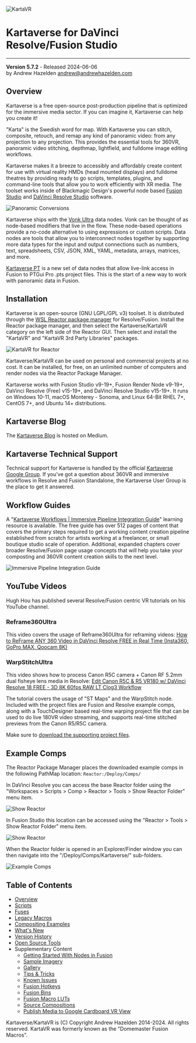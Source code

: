 ![KartaVR](images/kartavr_logo_256x120px.png)

# Kartaverse for DaVinci Resolve/Fusion Studio

-------------------------
**Version 5.7.2** - Released 2024-06-06  
by Andrew Hazelden [andrew@andrewhazelden.com](mailto:andrew@andrewhazelden.com)

## <a name="overview"></a>Overview

Kartaverse is a free open-source post-production pipeline that is  optimized for the immersive media sector. If you can imagine it, Kartaverse can help you create it!

"Karta" is the Swedish word for map. With Kartaverse you can stitch, composite, retouch, and remap any kind of panoramic video: from any projection to any projection. This provides the essential tools for 360VR, panoramic video stitching, depthmap, lightfield, and fulldome image editing workflows.

Kartaverse makes it a breeze to accessibly and affordably create content for use with virtual reality HMDs (head mounted displays) and fulldome theatres by providing ready to go scripts, templates, plugins, and command-line tools that allow you to work efficiently with XR media. The toolset works inside of Blackmagic Design's powerful node based [Fusion Studio](https://www.blackmagicdesign.com/products/fusion) and [DaVinci Resolve Studio](https://www.blackmagicdesign.com/products/davinciresolve/) software.

![Panoramic Conversions](images/conversions.png)

Kartaverse ships with the [Vonk Ultra](https://docs.google.com/document/d/1U9WfdHlE1AZHdU6_ZQCB1I2nSa5I7TyHG2vKMi2I7v8/edit?usp=sharing) data nodes. Vonk can be thought of as node-based modifiers that live in the flow. These node-based operations provide a no-code alternative to using expressions or custom scripts. Data nodes are tools that allow you to interconnect nodes together by supporting more data types for the input and output connections such as numbers, text, spreadsheets, CSV, JSON, XML, YAML, metadata, arrays, matrices, and more.

[Kartaverse PT](https://github.com/Kartaverse/PT-Data-Nodes-Docs) is a new set of data nodes that allow live-link access in Fusion to PTGui Pro .pts project files. This is the start of a new way to work with panoramic data in Fusion.

## <a name="install"></a>Installation

Kartaverse is an open-source (GNU LGPL/GPL v3) toolset. It is distributed through the [WSL Reactor package manager](https://www.steakunderwater.com/wesuckless/viewtopic.php?f=32&t=3067) for Resolve/Fusion. Install the Reactor package manager, and then select the Kartaverse/KartaVR category on the left side of the Reactor GUI. Then select and install the "KartaVR" and "KartaVR 3rd Party Libraries" packages.

![KartaVR for Reactor](images/kartavr-Install.png)

Kartaverse/KartaVR can be used on personal and commercial projects at no cost. It can be installed, for free, on an unlimited number of computers and render nodes via the Reactor Package Manager.

Kartaverse works with Fusion Studio v9-19+, Fusion Render Node v9-19+, DaVinci Resolve (Free) v15-19+, and DaVinci Resolve Studio v15-19+. It runs on Windows 10-11, macOS Monterey - Sonoma, and Linux 64-Bit RHEL 7+, CentOS 7+, and Ubuntu 14+ distributions.

## Kartaverse Blog

The [Kartaverse Blog](https://medium.com/@andrewhazelden) is hosted on Medium.

## Kartaverse Technical Support

Technical support for Kartaverse is handled by the official [Kartaverse Google Group](https://groups.google.com/g/kartaverse/). If you've got a question about 360VR and immersive workflows in Resolve and Fusion Standalone, the Kartaverse User Group is the place to get it answered.

## Workflow Guides

A "[Kartaverse Workflows | Immersive Pipeline Integration Guide](https://docs.google.com/document/d/1tewIaHZh8mWI8x5BzlpZBkF8eXhK2b_XhTWiU_93HBA)" learning resource is available. The free guide has over 512 pages of content that covers the primary steps required to get a working content creation pipeline established from scratch for artists working at a freelancer, or small boutique studio scale of operation. Additional, expanded chapters cover broader Resolve/Fusion page usage concepts that will help you take your composting and 360VR content creation skills to the next level.

![Immersive Pipeline Integration Guide](images/kartaverse-pipeline-guide.png)

## YouTube Videos

Hugh Hou has published several Resolve/Fusion centric VR tutorials on his YouTube channel.

### Reframe360Ultra

This video covers the usage of Reframe360Ultra for reframing videos:
[How to ReFrame ANY 360 Video in DaVinci Resolve FREE in Real Time (Insta360, GoPro MAX, Qoocam 8K)](https://www.youtube.com/watch?v=CWw2DaXC7OU)

### WarpStitchUltra

This video shows how to process Canon R5C camera + Canon RF 5.2mm dual fisheye lens media in Resolve:
[Edit Canon R5C & R5 VR180 w/ DaVinci Resolve 18 FREE - 3D 8K 60fps RAW LT Clog3 Workflow](https://www.youtube.com/watch?v=2GW7nb47rB4)

The tutorial covers the usage of "ST Maps" and the WarpStitch node. Included with the project files are Fusion and Resolve example comps, along with a TouchDesigner based real-time warping project file that can be used to do live 180VR video streaming, and supports real-time stitched previews from the Canon R5/R5C camera.

Make sure to [download the supporting project files](https://drive.google.com/file/d/1H-owMeadqekZ42BgmqeaPHr9Ry2cHFP8/view).

## Example Comps

The Reactor Package Manager places the downloaded example comps in the following PathMap location:
`Reactor:/Deploy/Comps/`

In DaVinci Resolve you can access the base Reactor folder using the "Workspaces > Scripts > Comp > Reactor > Tools > Show Reactor Folder" menu item.

![Show Reactor](images/show-reactor-resolve.png)

In Fusion Studio this location can be accessed using the "Reactor > Tools > Show Reactor Folder" menu item.

![Show Reactor](images/show-reactor-fusion.png)

When the Reactor folder is opened in an Explorer/Finder window you can then navigate into the "/Deploy/Comps/Kartaverse/" sub-folders.

![Example Comps](images/reactor-kartaverse-example-comps.png)

## Table of Contents

- [Overview](#overview)
- [Scripts](scripts)
- [Fuses](fuses)
- [Legacy Macros](macros-guide)
- [Compositing Examples](examples)
- [What's New](new)
- [Version History](version_history)
- [Open Source Tools](opensource_tools)
- Supplementary Content
	- [Getting Started With Nodes in Fusion](getting-started)
	- [Sample Imagery](sample-imagery)
	- [Gallery](gallery)
	- [Tips & Tricks](tips)
	- [Known Issues](known-issues)
	- [Fusion Hotkeys](hotkeys)
	- [Fusion Bins](install#install)
	- [Fusion Macro LUTs](luts)
	- [Source Compositions](source-comp)
	- [Publish Media to Google Cardboard VR View](google-cardboard-vr-view)

Kartaverse/KartaVR is (C) Copyright Andrew Hazelden 2014-2024. All rights reserved. KartaVR was formerly known as the "Domemaster Fusion Macros".

